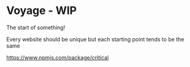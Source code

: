# Voyage - WIP

The start of something!

Every website should be unique but each starting point tends to be the same

https://www.npmjs.com/package/critical
